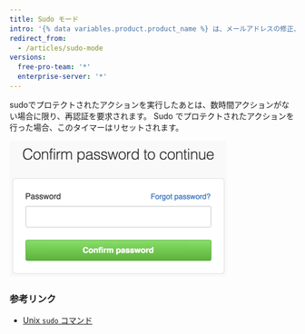 ```yaml
---
title: Sudo モード
intro: '{% data variables.product.product_name %} は、メールアドレスの修正、第三者のアプリケーションの許可や新しい公開鍵の追加前、または、sudo でプロテクトされたアクションを開始する前に、パスワードを尋ねます。'
redirect_from:
  - /articles/sudo-mode
versions:
  free-pro-team: '*'
  enterprise-server: '*'
---
```


sudoでプロテクトされたアクションを実行したあとは、数時間アクションがない場合に限り、再認証を要求されます。 Sudo でプロテクトされたアクションを行った場合、このタイマーはリセットされます。

![Sudo モードダイアログ](/assets/images/help/settings/sudo_mode_popup.png)

### 参考リンク

- [Unix `sudo` コマンド](http://en.wikipedia.org/wiki/Sudo)

